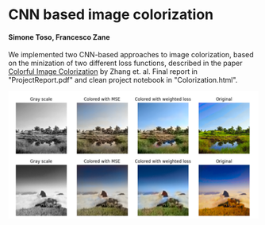 # CNN based image colorization
#### Simone Toso, Francesco Zane
We implemented two CNN-based approaches to image colorization, based on the minization of two different loss functions, described in the paper [Colorful Image Colorization](https://arxiv.org/abs/1603.08511) by Zhang et. al. Final report in "ProjectReport.pdf" and clean project notebook in "Colorization.html".

![Our model in action](https://github.com/s1m0n32001/Colorization/blob/main/image.png)
